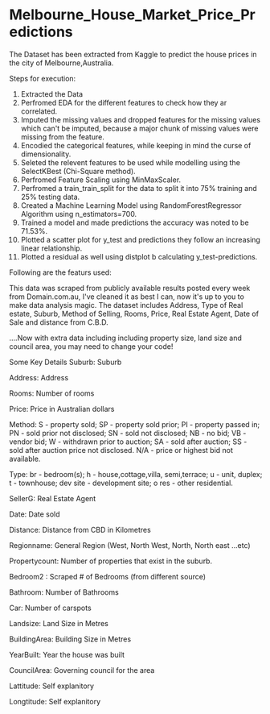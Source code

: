 # Melbourne_House_Market_Price_Predictions

The Dataset has been extracted from Kaggle to predict the house prices in the city of Melbourne,Australia.

Steps for execution:
1. Extracted the Data
2. Perfromed EDA for the different features to check how they ar correlated.
3. Imputed the missing values and dropped features for the missing values which can't be imputed, because a major chunk of missing values were missing from the feature.
4. Encodied the categorical features, while keeping in mind the curse of dimensionality.
5. Seleted the relevent features to be used while modelling using the SelectKBest (Chi-Square method).
6. Perfromed Feature Scaling using MinMaxScaler.
7. Perfromed a train_train_split for the data to split it into 75% training and 25% testing data. 
8. Created a Machine Learning Model using RandomForestRegressor Algorithm using n_estimators=700.
9. Trained a model and made predictions the accuracy was noted to be 71.53%.
10. Plotted a scatter plot for y_test and predictions they follow an increasing linear relationship.
11. Plotted a residual as well using distplot b calculating y_test-predictions.


Following are the featurs used:

This data was scraped from publicly available results posted every week from Domain.com.au, I've cleaned it as best I can, now it's up to you to make data analysis magic. The dataset includes Address, Type of Real estate, Suburb, Method of Selling, Rooms, Price, Real Estate Agent, Date of Sale and distance from C.B.D.

….Now with extra data including including property size, land size and council area, you may need to change your code!

Some Key Details
Suburb: Suburb

Address: Address

Rooms: Number of rooms

Price: Price in Australian dollars

Method:
S - property sold;
SP - property sold prior;
PI - property passed in;
PN - sold prior not disclosed;
SN - sold not disclosed;
NB - no bid;
VB - vendor bid;
W - withdrawn prior to auction;
SA - sold after auction;
SS - sold after auction price not disclosed.
N/A - price or highest bid not available.

Type:
br - bedroom(s);
h - house,cottage,villa, semi,terrace;
u - unit, duplex;
t - townhouse;
dev site - development site;
o res - other residential.

SellerG: Real Estate Agent

Date: Date sold

Distance: Distance from CBD in Kilometres

Regionname: General Region (West, North West, North, North east …etc)

Propertycount: Number of properties that exist in the suburb.

Bedroom2 : Scraped # of Bedrooms (from different source)

Bathroom: Number of Bathrooms

Car: Number of carspots

Landsize: Land Size in Metres

BuildingArea: Building Size in Metres

YearBuilt: Year the house was built

CouncilArea: Governing council for the area

Lattitude: Self explanitory

Longtitude: Self explanitory

